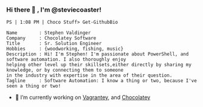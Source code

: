 ### Hi there 👋 , I'm @steviecoaster!

```
PS | 1:08 PM | Choco Stuff> Get-GithubBio

Name        : Stephen Valdinger
Company     : Chocolatey Software
Title       : Sr. Solution Engineer
Hobbies     : {woodworking, fishing, music}
Description : Hi! I'm Stephen! I'm passionate about PowerShell, and software automation. I also thoroughly enjoy 
helping other level up their skillsets,either directly by sharing my knowledge, or by connecting them to someone 
in the industry with expertise in the area of their question.
Tagline     : Software Automation: I know a thing or two, because I've seen a thing or two!
```

- 🔭 I’m currently working on [Vagrantey](https://github.com/steviecoaster/Vagrantey), and [Chocolatey](https://chocolatey.org)
